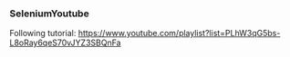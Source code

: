 ### SeleniumYoutube
Following tutorial: https://www.youtube.com/playlist?list=PLhW3qG5bs-L8oRay6qeS70vJYZ3SBQnFa
